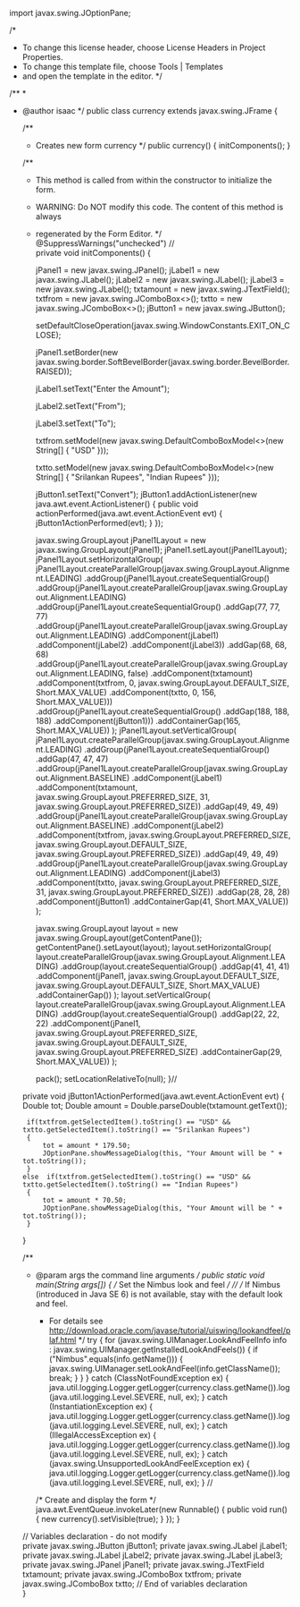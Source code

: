 
import javax.swing.JOptionPane;

/*
 * To change this license header, choose License Headers in Project Properties.
 * To change this template file, choose Tools | Templates
 * and open the template in the editor.
 */

/**
 *
 * @author isaac
 */
public class currency extends javax.swing.JFrame {

    /**
     * Creates new form currency
     */
    public currency() {
        initComponents();
    }

    /**
     * This method is called from within the constructor to initialize the form.
     * WARNING: Do NOT modify this code. The content of this method is always
     * regenerated by the Form Editor.
     */
    @SuppressWarnings("unchecked")
    // <editor-fold defaultstate="collapsed" desc="Generated Code">                          
    private void initComponents() {

        jPanel1 = new javax.swing.JPanel();
        jLabel1 = new javax.swing.JLabel();
        jLabel2 = new javax.swing.JLabel();
        jLabel3 = new javax.swing.JLabel();
        txtamount = new javax.swing.JTextField();
        txtfrom = new javax.swing.JComboBox<>();
        txtto = new javax.swing.JComboBox<>();
        jButton1 = new javax.swing.JButton();

        setDefaultCloseOperation(javax.swing.WindowConstants.EXIT_ON_CLOSE);

        jPanel1.setBorder(new javax.swing.border.SoftBevelBorder(javax.swing.border.BevelBorder.RAISED));

        jLabel1.setText("Enter the Amount");

        jLabel2.setText("From");

        jLabel3.setText("To");

        txtfrom.setModel(new javax.swing.DefaultComboBoxModel<>(new String[] { "USD" }));

        txtto.setModel(new javax.swing.DefaultComboBoxModel<>(new String[] { "Srilankan Rupees", "Indian Rupees" }));

        jButton1.setText("Convert");
        jButton1.addActionListener(new java.awt.event.ActionListener() {
            public void actionPerformed(java.awt.event.ActionEvent evt) {
                jButton1ActionPerformed(evt);
            }
        });

        javax.swing.GroupLayout jPanel1Layout = new javax.swing.GroupLayout(jPanel1);
        jPanel1.setLayout(jPanel1Layout);
        jPanel1Layout.setHorizontalGroup(
            jPanel1Layout.createParallelGroup(javax.swing.GroupLayout.Alignment.LEADING)
            .addGroup(jPanel1Layout.createSequentialGroup()
                .addGroup(jPanel1Layout.createParallelGroup(javax.swing.GroupLayout.Alignment.LEADING)
                    .addGroup(jPanel1Layout.createSequentialGroup()
                        .addGap(77, 77, 77)
                        .addGroup(jPanel1Layout.createParallelGroup(javax.swing.GroupLayout.Alignment.LEADING)
                            .addComponent(jLabel1)
                            .addComponent(jLabel2)
                            .addComponent(jLabel3))
                        .addGap(68, 68, 68)
                        .addGroup(jPanel1Layout.createParallelGroup(javax.swing.GroupLayout.Alignment.LEADING, false)
                            .addComponent(txtamount)
                            .addComponent(txtfrom, 0, javax.swing.GroupLayout.DEFAULT_SIZE, Short.MAX_VALUE)
                            .addComponent(txtto, 0, 156, Short.MAX_VALUE)))
                    .addGroup(jPanel1Layout.createSequentialGroup()
                        .addGap(188, 188, 188)
                        .addComponent(jButton1)))
                .addContainerGap(165, Short.MAX_VALUE))
        );
        jPanel1Layout.setVerticalGroup(
            jPanel1Layout.createParallelGroup(javax.swing.GroupLayout.Alignment.LEADING)
            .addGroup(jPanel1Layout.createSequentialGroup()
                .addGap(47, 47, 47)
                .addGroup(jPanel1Layout.createParallelGroup(javax.swing.GroupLayout.Alignment.BASELINE)
                    .addComponent(jLabel1)
                    .addComponent(txtamount, javax.swing.GroupLayout.PREFERRED_SIZE, 31, javax.swing.GroupLayout.PREFERRED_SIZE))
                .addGap(49, 49, 49)
                .addGroup(jPanel1Layout.createParallelGroup(javax.swing.GroupLayout.Alignment.BASELINE)
                    .addComponent(jLabel2)
                    .addComponent(txtfrom, javax.swing.GroupLayout.PREFERRED_SIZE, javax.swing.GroupLayout.DEFAULT_SIZE, javax.swing.GroupLayout.PREFERRED_SIZE))
                .addGap(49, 49, 49)
                .addGroup(jPanel1Layout.createParallelGroup(javax.swing.GroupLayout.Alignment.LEADING)
                    .addComponent(jLabel3)
                    .addComponent(txtto, javax.swing.GroupLayout.PREFERRED_SIZE, 31, javax.swing.GroupLayout.PREFERRED_SIZE))
                .addGap(28, 28, 28)
                .addComponent(jButton1)
                .addContainerGap(41, Short.MAX_VALUE))
        );

        javax.swing.GroupLayout layout = new javax.swing.GroupLayout(getContentPane());
        getContentPane().setLayout(layout);
        layout.setHorizontalGroup(
            layout.createParallelGroup(javax.swing.GroupLayout.Alignment.LEADING)
            .addGroup(layout.createSequentialGroup()
                .addGap(41, 41, 41)
                .addComponent(jPanel1, javax.swing.GroupLayout.DEFAULT_SIZE, javax.swing.GroupLayout.DEFAULT_SIZE, Short.MAX_VALUE)
                .addContainerGap())
        );
        layout.setVerticalGroup(
            layout.createParallelGroup(javax.swing.GroupLayout.Alignment.LEADING)
            .addGroup(layout.createSequentialGroup()
                .addGap(22, 22, 22)
                .addComponent(jPanel1, javax.swing.GroupLayout.PREFERRED_SIZE, javax.swing.GroupLayout.DEFAULT_SIZE, javax.swing.GroupLayout.PREFERRED_SIZE)
                .addContainerGap(29, Short.MAX_VALUE))
        );

        pack();
        setLocationRelativeTo(null);
    }// </editor-fold>                        

    private void jButton1ActionPerformed(java.awt.event.ActionEvent evt) {                                         
        Double tot;
        Double amount = Double.parseDouble(txtamount.getText());
        
        if(txtfrom.getSelectedItem().toString() == "USD" && txtto.getSelectedItem().toString() == "Srilankan Rupees")
        {
            tot = amount * 179.50;
            JOptionPane.showMessageDialog(this, "Your Amount will be " + tot.toString());
        }
       else  if(txtfrom.getSelectedItem().toString() == "USD" && txtto.getSelectedItem().toString() == "Indian Rupees")
        {
            tot = amount * 70.50;
            JOptionPane.showMessageDialog(this, "Your Amount will be " + tot.toString());
        }        
    }                                        

    /**
     * @param args the command line arguments
     */
    public static void main(String args[]) {
        /* Set the Nimbus look and feel */
        //<editor-fold defaultstate="collapsed" desc=" Look and feel setting code (optional) ">
        /* If Nimbus (introduced in Java SE 6) is not available, stay with the default look and feel.
         * For details see http://download.oracle.com/javase/tutorial/uiswing/lookandfeel/plaf.html 
         */
        try {
            for (javax.swing.UIManager.LookAndFeelInfo info : javax.swing.UIManager.getInstalledLookAndFeels()) {
                if ("Nimbus".equals(info.getName())) {
                    javax.swing.UIManager.setLookAndFeel(info.getClassName());
                    break;
                }
            }
        } catch (ClassNotFoundException ex) {
            java.util.logging.Logger.getLogger(currency.class.getName()).log(java.util.logging.Level.SEVERE, null, ex);
        } catch (InstantiationException ex) {
            java.util.logging.Logger.getLogger(currency.class.getName()).log(java.util.logging.Level.SEVERE, null, ex);
        } catch (IllegalAccessException ex) {
            java.util.logging.Logger.getLogger(currency.class.getName()).log(java.util.logging.Level.SEVERE, null, ex);
        } catch (javax.swing.UnsupportedLookAndFeelException ex) {
            java.util.logging.Logger.getLogger(currency.class.getName()).log(java.util.logging.Level.SEVERE, null, ex);
        }
        //</editor-fold>

        /* Create and display the form */
        java.awt.EventQueue.invokeLater(new Runnable() {
            public void run() {
                new currency().setVisible(true);
            }
        });
    }

    // Variables declaration - do not modify                     
    private javax.swing.JButton jButton1;
    private javax.swing.JLabel jLabel1;
    private javax.swing.JLabel jLabel2;
    private javax.swing.JLabel jLabel3;
    private javax.swing.JPanel jPanel1;
    private javax.swing.JTextField txtamount;
    private javax.swing.JComboBox<String> txtfrom;
    private javax.swing.JComboBox<String> txtto;
    // End of variables declaration                   
}
